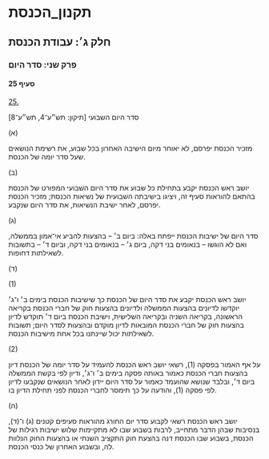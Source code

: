 # תקנון_הכנסת

## חלק ג׳: עבודת הכנסת

### פרק שני: סדר היום

#### סעיף 25

[25.](https://he.wikisource.org/wiki/תקנון_הכנסת#s_yp_25)

סדר היום השבועי [תיקון: תש״ע־4, תש״ע־8]

(א)

מזכיר הכנסת יפרסם, לא יאוחר מיום הישיבה האחרון בכל שבוע, את רשימת הנושאים שעל סדר יומה של הכנסת.

(ב)

יושב ראש
הכנסת יקבע בתחילת כל שבוע את סדר היום השבועי המפורט של הכנסת בהתאם
להוראות סעיף זה, ויציגו בישיבתה השבועית של נשיאות הכנסת; מזכיר הכנסת
יפרסם, לאחר ישיבת הנשיאות, את סדר היום שנקבע.

(ג)

סדר היום
של ישיבות הכנסת ייפתח באלה: ביום ב׳ – בהצעות להביע אי־אמון בממשלה, ואם
לא הוגשו – בנאומים בני דקה, ביום ג׳ – בנאומים בני דקה, וביום ד׳ –
בתשובות לשאילתות דחופות.

(ד)

(1)

יושב ראש הכנסת יקבע את סדר היום של הכנסת כך שישיבות הכנסת בימים ב׳ ו־ג׳
יוקדשו לדיונים בהצעות הממשלה ולדיונים בהצעות חוק של חברי הכנסת בקריאה
הראשונה, בקריאה השניה ובקריאה השלישית, וישיבת הכנסת ביום ד׳ תוקדש לדיון
בהצעות חוק של חברי הכנסת המובאות לדיון מוקדם ובהצעות לסדר היום; תשובות
לשאילתות יכול שיינתנו בכל אחת מישיבות הכנסת.

(2)

על אף
האמור בפסקה (1), רשאי יושב ראש הכנסת להעמיד על סדר יומה של הכנסת דיון
בהצעות חברי הכנסת כאמור באותה פסקה בימים ב׳ ו־ג׳, ודיון לפי בקשת הממשלה
ביום ד׳, ובלבד שנושא שהועמד כאמור על סדר היום יידון לאחר הנושאים שנקבעו
לדיון לפי פסקה (1), והודעה על כך תימסר לחברי הכנסת לפני תחילת הדיון בו.

(ה)

יושב ראש
הכנסת רשאי לקבוע סדר יום החורג מהוראות סעיפים קטנים (ג) ו־(ד), בנסיבות
שבהן הדבר מתחייב, לרבות בשבוע שבו לא מתקיימות שלוש ישיבות רגילות של
הכנסת, בשבוע שבו הכנסת דנה בהצעת חוק התקציב השנתי או בהצעות החוק הנלוות
לה, ובשבוע האחרון של כנסי הכנסת.
